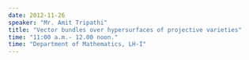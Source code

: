 ```yaml
---
date: 2012-11-26
speaker: "Mr. Amit Tripathi"
title: "Vector bundles over hypersurfaces of projective varieties"
time: "11:00 a.m.- 12.00 noon." 
time: "Department of Mathematics, LH-I"
---
```


